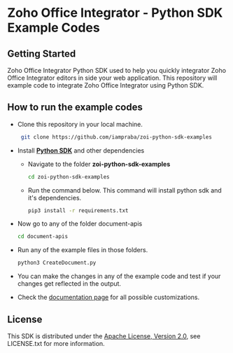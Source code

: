 # Zoho Office Integrator - Python SDK Example Codes


## Getting Started

Zoho Office Integrator Python SDK used to help you quickly integrator Zoho Office Integrator editors in side your web application. This repository will example code to integrate Zoho Office Integrator using Python SDK.

## How to run the example codes

- Clone this repository in your local machine.
   ```sh
    git clone https://github.com/iampraba/zoi-python-sdk-examples
    ```

- Install [**Python SDK**](https://pypi.org/project/zoi-python-sdk) and other dependencies 
    - Navigate to the folder **zoi-python-sdk-examples**
        ```sh
        cd zoi-python-sdk-examples
        ```

    - Run the command below. This command will install python sdk and it's dependencies.
      ```sh
      pip3 install -r requirements.txt
      ```

- Now go to any of the folder document-apis
    ```sh
    cd document-apis
    ```

- Run any of the example files in those folders.
    ```sh
    python3 CreateDocument.py
    ```
- You can make the changes in any of the example code and test if your changes get reflected in the output.
 
- Check the [documentation page](https://www.zoho.com/officeplatform/integrator/api/v1/) for all possible customizations.

## License

This SDK is distributed under the [Apache License, Version 2.0](http://www.apache.org/licenses/LICENSE-2.0), see LICENSE.txt for more information.
